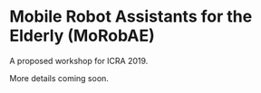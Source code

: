 # Mobile Robot Assistants for the Elderly (MoRobAE)
    
A proposed workshop for ICRA 2019.

More details coming soon.
